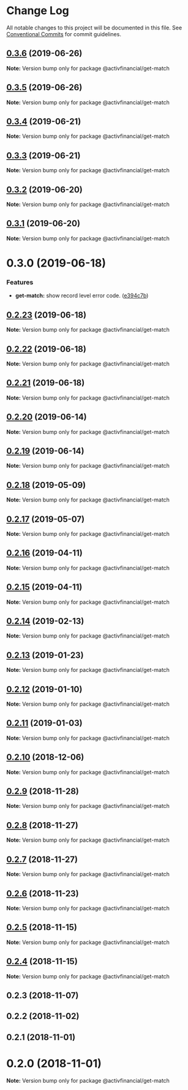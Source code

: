 # Change Log

All notable changes to this project will be documented in this file.
See [Conventional Commits](https://conventionalcommits.org) for commit guidelines.

## [0.3.6](https://github.com/activfinancial/cg-api-examples/compare/@activfinancial/get-match@0.3.5...@activfinancial/get-match@0.3.6) (2019-06-26)

**Note:** Version bump only for package @activfinancial/get-match





## [0.3.5](https://github.com/activfinancial/cg-api-examples/compare/@activfinancial/get-match@0.3.4...@activfinancial/get-match@0.3.5) (2019-06-26)

**Note:** Version bump only for package @activfinancial/get-match





## [0.3.4](https://github.com/activfinancial/cg-api-examples/compare/@activfinancial/get-match@0.3.3...@activfinancial/get-match@0.3.4) (2019-06-21)

**Note:** Version bump only for package @activfinancial/get-match





## [0.3.3](https://github.com/activfinancial/cg-api-examples/compare/@activfinancial/get-match@0.3.2...@activfinancial/get-match@0.3.3) (2019-06-21)

**Note:** Version bump only for package @activfinancial/get-match





## [0.3.2](https://github.com/activfinancial/cg-api/compare/@activfinancial/get-match@0.3.1...@activfinancial/get-match@0.3.2) (2019-06-20)

**Note:** Version bump only for package @activfinancial/get-match





## [0.3.1](https://github.com/activfinancial/cg-api/compare/@activfinancial/get-match@0.3.0...@activfinancial/get-match@0.3.1) (2019-06-20)

**Note:** Version bump only for package @activfinancial/get-match





# 0.3.0 (2019-06-18)


### Features

* **get-match:** show record level error code. ([e394c7b](https://github.com/activfinancial/cg-api/commit/e394c7b))





## [0.2.23](https://github.com/activfinancial/cg-api/compare/@activfinancial/get-match@0.2.22...@activfinancial/get-match@0.2.23) (2019-06-18)

**Note:** Version bump only for package @activfinancial/get-match





## [0.2.22](https://github.com/activfinancial/cg-api/compare/@activfinancial/get-match@0.2.21...@activfinancial/get-match@0.2.22) (2019-06-18)

**Note:** Version bump only for package @activfinancial/get-match





## [0.2.21](https://github.com/activfinancial/cg-api/compare/@activfinancial/get-match@0.2.20...@activfinancial/get-match@0.2.21) (2019-06-18)

**Note:** Version bump only for package @activfinancial/get-match





## [0.2.20](https://github.com/activfinancial/cg-api/compare/@activfinancial/get-match@0.2.19...@activfinancial/get-match@0.2.20) (2019-06-14)

**Note:** Version bump only for package @activfinancial/get-match





## [0.2.19](https://github.com/activfinancial/cg-api/compare/@activfinancial/get-match@0.2.18...@activfinancial/get-match@0.2.19) (2019-06-14)

**Note:** Version bump only for package @activfinancial/get-match





## [0.2.18](https://github.com/activfinancial/cg-api/compare/@activfinancial/get-match@0.2.17...@activfinancial/get-match@0.2.18) (2019-05-09)

**Note:** Version bump only for package @activfinancial/get-match





## [0.2.17](https://github.com/activfinancial/cg-api/compare/@activfinancial/get-match@0.2.16...@activfinancial/get-match@0.2.17) (2019-05-07)

**Note:** Version bump only for package @activfinancial/get-match





## [0.2.16](https://github.com/activfinancial/cg-api/compare/@activfinancial/get-match@0.2.14...@activfinancial/get-match@0.2.16) (2019-04-11)

**Note:** Version bump only for package @activfinancial/get-match





## [0.2.15](https://github.com/activfinancial/cg-api/compare/@activfinancial/get-match@0.2.14...@activfinancial/get-match@0.2.15) (2019-04-11)

**Note:** Version bump only for package @activfinancial/get-match





## [0.2.14](https://github.com/activfinancial/cg-api/compare/@activfinancial/get-match@0.2.13...@activfinancial/get-match@0.2.14) (2019-02-13)

**Note:** Version bump only for package @activfinancial/get-match





## [0.2.13](https://github.com/activfinancial/cg-api/compare/@activfinancial/get-match@0.2.12...@activfinancial/get-match@0.2.13) (2019-01-23)

**Note:** Version bump only for package @activfinancial/get-match





## [0.2.12](https://github.com/activfinancial/cg-api/compare/@activfinancial/get-match@0.2.11...@activfinancial/get-match@0.2.12) (2019-01-10)

**Note:** Version bump only for package @activfinancial/get-match





## [0.2.11](https://github.com/activfinancial/cg-api/compare/@activfinancial/get-match@0.2.10...@activfinancial/get-match@0.2.11) (2019-01-03)

**Note:** Version bump only for package @activfinancial/get-match





## [0.2.10](https://github.com/activfinancial/cg-api/compare/@activfinancial/get-match@0.2.9...@activfinancial/get-match@0.2.10) (2018-12-06)

**Note:** Version bump only for package @activfinancial/get-match





## [0.2.9](https://github.com/activfinancial/cg-api/compare/@activfinancial/get-match@0.2.8...@activfinancial/get-match@0.2.9) (2018-11-28)

**Note:** Version bump only for package @activfinancial/get-match





## [0.2.8](https://github.com/activfinancial/cg-api/compare/@activfinancial/get-match@0.2.7...@activfinancial/get-match@0.2.8) (2018-11-27)

**Note:** Version bump only for package @activfinancial/get-match





## [0.2.7](https://github.com/activfinancial/cg-api/compare/@activfinancial/get-match@0.2.6...@activfinancial/get-match@0.2.7) (2018-11-27)

**Note:** Version bump only for package @activfinancial/get-match





## [0.2.6](https://github.com/activfinancial/cg-api/compare/@activfinancial/get-match@0.2.5...@activfinancial/get-match@0.2.6) (2018-11-23)

**Note:** Version bump only for package @activfinancial/get-match





## [0.2.5](https://github.com/activfinancial/cg-api/compare/@activfinancial/get-match@0.2.4...@activfinancial/get-match@0.2.5) (2018-11-15)

**Note:** Version bump only for package @activfinancial/get-match





## [0.2.4](https://github.com/activfinancial/cg-api/compare/@activfinancial/get-match@0.2.3...@activfinancial/get-match@0.2.4) (2018-11-15)

**Note:** Version bump only for package @activfinancial/get-match





## 0.2.3 (2018-11-07)



## 0.2.2 (2018-11-02)



## 0.2.1 (2018-11-01)



# 0.2.0 (2018-11-01)

**Note:** Version bump only for package @activfinancial/get-match
